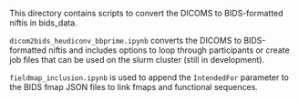 This directory contains scripts to convert the DICOMS to BIDS-formatted niftis in bids_data.

`dicom2bids_heudiconv_bbprime.ipynb` converts the DICOMS to BIDS-formatted niftis and includes options to loop through participants or create job files that can be used on the slurm cluster (still in development).

`fieldmap_inclusion.ipynb` is used to append the `IntendedFor` parameter to the BIDS fmap JSON files to link fmaps and functional sequences.
